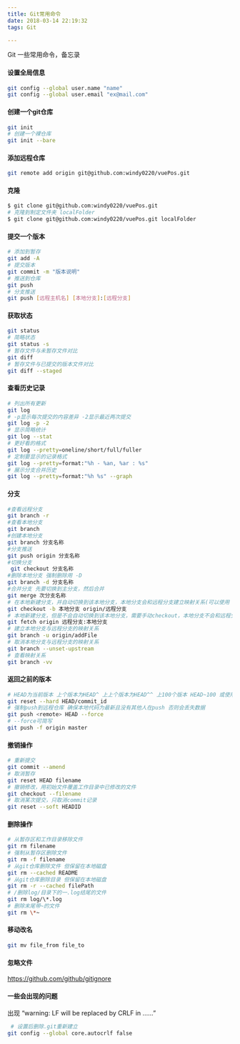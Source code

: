 ```yaml
---
title: Git常用命令
date: 2018-03-14 22:19:32
tags: Git

---
```

Git 一些常用命令，备忘录
<!-- more -->
#### 设置全局信息
```bash
git config --global user.name "name"
git config --global user.email "ex@mail.com"
```
#### 创建一个git仓库
```bash
git init
# 创建一个裸仓库
git init --bare 
```
#### 添加远程仓库
```bash
git remote add origin git@github.com:windy0220/vuePos.git
```


#### 克隆
```bash
$ git clone git@github.com:windy0220/vuePos.git
# 克隆到制定文件夹 localFolder
$ git clone git@github.com:windy0220/vuePos.git localFolder
```

#### 提交一个版本
```bash
# 添加到暂存
git add -A
# 提交版本
git commit -m "版本说明"
# 推送到仓库
git push
# 分支推送
git push [远程主机名] [本地分支]:[远程分支]
```

#### 获取状态
```bash
git status
# 简略状态
git status -s
# 暂存文件与未暂存文件对比
git diff
# 暂存文件与已提交的版本文件对比
git diff --staged
```

#### 查看历史记录
```bash
# 列出所有更新
git log
# -p显示每次提交的内容差异 -2显示最近两次提交
git log -p -2
# 显示简略统计
git log --stat
# 更好看的格式
git log --pretty=oneline/short/full/fuller
# 定制要显示的记录格式
git log --pretty=format:"%h - %an, %ar : %s"
# 展示分支合并历史
git log --pretty=format:"%h %s" --graph
```

#### 分支
```bash
#查看远程分支 
git branch -r
#查看本地分支
git branch
#创建本地分支 
git branch 分支名称
#分支推送        
git push origin 分支名称
#切换分支       
 git checkout 分支名称
#删除本地分支 强制删除用 -D
git branch -d 分支名称 
#合并分支 先要切换到主分支，然后合并
git merge 次分支名称
# 在本地新建分支，并自动切换到该本地分支，本地分支会和远程分支建立映射关系(可以使用 git pull)
git checkout -b 本地分支 origin/远程分支
# 本地新建分支，但是不会自动切换到该本地分支，需要手动checkout，本地分支不会和远程分支建立映射关系
git fetch origin 远程分支:本地分支
# 建立本地分支与远程分支的映射关系
git branch -u origin/addFile
# 取消本地分支与远程分支的映射关系
git branch --unset-upstream
# 查看映射关系
git branch -vv
```

#### 返回之前的版本
```bash
# HEAD为当前版本 上个版本为HEAD^ 上上个版本为HEAD^^ 上100个版本 HEAD~100 或使用 commit_id
git reset --hard HEAD/commit_id 
# 强制push到远程仓库 确保本地代码为最新且没有其他人在push 否则会丢失数据
git push <remote> HEAD --force
# --force可简写
git push -f origin master
```
#### 撤销操作
```bash
# 重新提交
git commit --amend
# 取消暂存
git reset HEAD filename
# 撤销修改，用初始文件覆盖工作目录中已修改的文件
git checkout --filename
# 取消某次提交，只取消commit记录
git reset --soft HEADID
```
#### 删除操作
```bash
# 从暂存区和工作目录移除文件
git rm filename
# 强制从暂存区删除文件
git rm -f filename
# 从git仓库删除文件 但保留在本地磁盘
git rm --cached README
# 从git仓库删除目录 但保留在本地磁盘
git rm -r --cached filePath
# /删除log/目录下的一.log结尾的文件
git rm log/\*.log
# 删除末尾带~的文件
git rm \*~
```

#### 移动改名
```bash
git mv file_from file_to
```

#### 忽略文件
https://github.com/github/gitignore

#### 一些会出现的问题
出现 “warning: LF will be replaced by CRLF in ……”
```bash
 # 设置后删除.git重新建立
git config --global core.autocrlf false
```

